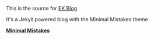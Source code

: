 This is the source for [EK Blog](http://jivoi.github.io)

It's a Jekyll powered blog with the Minimal Mistakes theme

**[Minimal Mistakes](http://mmistakes.github.io/minimal-mistakes)**  


